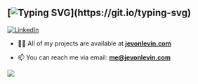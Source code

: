 [![Typing SVG](https://readme-typing-svg.herokuapp.com?font=JetBrains+Mono&size=32&duration=2000&color=A9A9A9&lines=Hi+%F0%9F%91%8B!;I'm+Jevon!)](https://git.io/typing-svg)
---
[![LinkedIn](https://img.shields.io/badge/LinkedIn-%230077B5.svg?logo=linkedin&logoColor=white)](https://linkedin.com/in/jevon-levin) 
- 👨‍💻 All of my projects are available at **[jevonlevin.com](http://jevonlevin.com)**

- 📫 You can reach me via email: **<a href="mailto:me@jevonlevin.com">me@jevonlevin.com<a/>**

![](https://github-readme-stats-git-masterrstaa-rickstaa.vercel.app/api/top-langs/?username=je-von&include_all_commits=true&count_private=true&layout=compact&langs_count=8&hide=html,blade&size_weight=0.5&count_weight=0.5)
